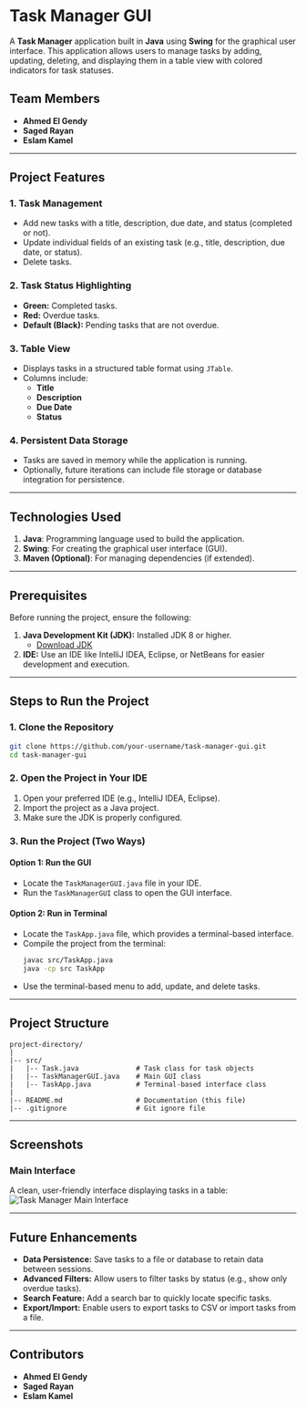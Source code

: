 # Task Manager GUI

A **Task Manager** application built in **Java** using **Swing** for the graphical user interface. This application allows users to manage tasks by adding, updating, deleting, and displaying them in a table view with colored indicators for task statuses.

## Team Members
- **Ahmed El Gendy**
- **Saged Rayan**
- **Eslam Kamel**

---

## Project Features

### 1. Task Management
- Add new tasks with a title, description, due date, and status (completed or not).
- Update individual fields of an existing task (e.g., title, description, due date, or status).
- Delete tasks.

### 2. Task Status Highlighting
- **Green:** Completed tasks.
- **Red:** Overdue tasks.
- **Default (Black):** Pending tasks that are not overdue.

### 3. Table View
- Displays tasks in a structured table format using `JTable`.
- Columns include:
  - **Title**
  - **Description**
  - **Due Date**
  - **Status**

### 4. Persistent Data Storage
- Tasks are saved in memory while the application is running.
- Optionally, future iterations can include file storage or database integration for persistence.

---

## Technologies Used

1. **Java**: Programming language used to build the application.
2. **Swing**: For creating the graphical user interface (GUI).
3. **Maven (Optional)**: For managing dependencies (if extended).

---

## Prerequisites

Before running the project, ensure the following:

1. **Java Development Kit (JDK):** Installed JDK 8 or higher.
   - [Download JDK](https://www.oracle.com/java/technologies/javase-jdk11-downloads.html)
2. **IDE:** Use an IDE like IntelliJ IDEA, Eclipse, or NetBeans for easier development and execution.

---

## Steps to Run the Project

### 1. Clone the Repository
```bash
git clone https://github.com/your-username/task-manager-gui.git
cd task-manager-gui
```

### 2. Open the Project in Your IDE
1. Open your preferred IDE (e.g., IntelliJ IDEA, Eclipse).
2. Import the project as a Java project.
3. Make sure the JDK is properly configured.

### 3. Run the Project (Two Ways)

#### **Option 1: Run the GUI**
- Locate the `TaskManagerGUI.java` file in your IDE.
- Run the `TaskManagerGUI` class to open the GUI interface.

#### **Option 2: Run in Terminal**
- Locate the `TaskApp.java` file, which provides a terminal-based interface.
- Compile the project from the terminal:
  ```bash
  javac src/TaskApp.java
  java -cp src TaskApp
  ```
- Use the terminal-based menu to add, update, and delete tasks.

---

## Project Structure

```
project-directory/
|
|-- src/
|   |-- Task.java              # Task class for task objects
|   |-- TaskManagerGUI.java    # Main GUI class
|   |-- TaskApp.java           # Terminal-based interface class
|
|-- README.md                  # Documentation (this file)
|-- .gitignore                 # Git ignore file
```

---

## Screenshots

### Main Interface
A clean, user-friendly interface displaying tasks in a table:
![Task Manager Main Interface](https://via.placeholder.com/800x400?text=Task+Manager+GUI+Main+Interface)


---

## Future Enhancements
- **Data Persistence:** Save tasks to a file or database to retain data between sessions.
- **Advanced Filters:** Allow users to filter tasks by status (e.g., show only overdue tasks).
- **Search Feature:** Add a search bar to quickly locate specific tasks.
- **Export/Import:** Enable users to export tasks to CSV or import tasks from a file.

---

## Contributors
- **Ahmed El Gendy**
- **Saged Rayan**
- **Eslam Kamel**
